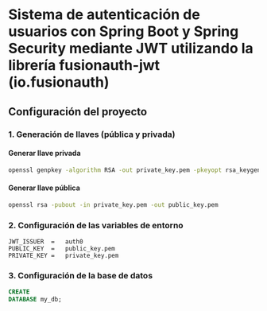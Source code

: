 # Sistema de autenticación de usuarios con Spring Boot y Spring Security mediante JWT utilizando la librería fusionauth-jwt (io.fusionauth)

## Configuración del proyecto

### 1. Generación de llaves (pública y privada)

#### Generar llave privada

```bash
openssl genpkey -algorithm RSA -out private_key.pem -pkeyopt rsa_keygen_bits:4096
```

#### Generar llave pública

```bash
openssl rsa -pubout -in private_key.pem -out public_key.pem
```

### 2. Configuración de las variables de entorno

```
JWT_ISSUER  =   auth0
PUBLIC_KEY  =   public_key.pem
PRIVATE_KEY =   private_key.pem
```

### 3. Configuración de la base de datos

```SQL
CREATE
DATABASE my_db;
```